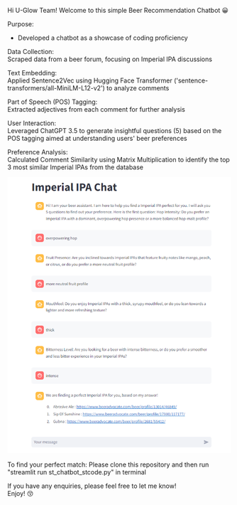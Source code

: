 Hi U-Glow Team! Welcome to this simple Beer Recommendation Chatbot 😀

Purpose:  
  * Developed a chatbot as a showcase of coding proficiency

Data Collection:  
  Scraped data from a beer forum, focusing on Imperial IPA discussions

Text Embedding:  
  Applied Sentence2Vec using Hugging Face Transformer ('sentence-transformers/all-MiniLM-L12-v2') to analyze comments

Part of Speech (POS) Tagging:  
  Extracted adjectives from each comment for further analysis

User Interaction:  
  Leveraged ChatGPT 3.5 to generate insightful questions (5) based on the POS tagging aimed at understanding users' beer preferences

Preference Analysis:  
  Calculated Comment Similarity using Matrix Multiplication to identify the top 3 most similar Imperial IPAs from the database

![Simple Recommendation Chatbot](chatbot_png.png)

To find your perfect match: Please clone this repository and then run "streamlit run st_chatbot_stcode.py" in terminal

If you have any enquiries, please feel free to let me know!  
Enjoy! 😚
